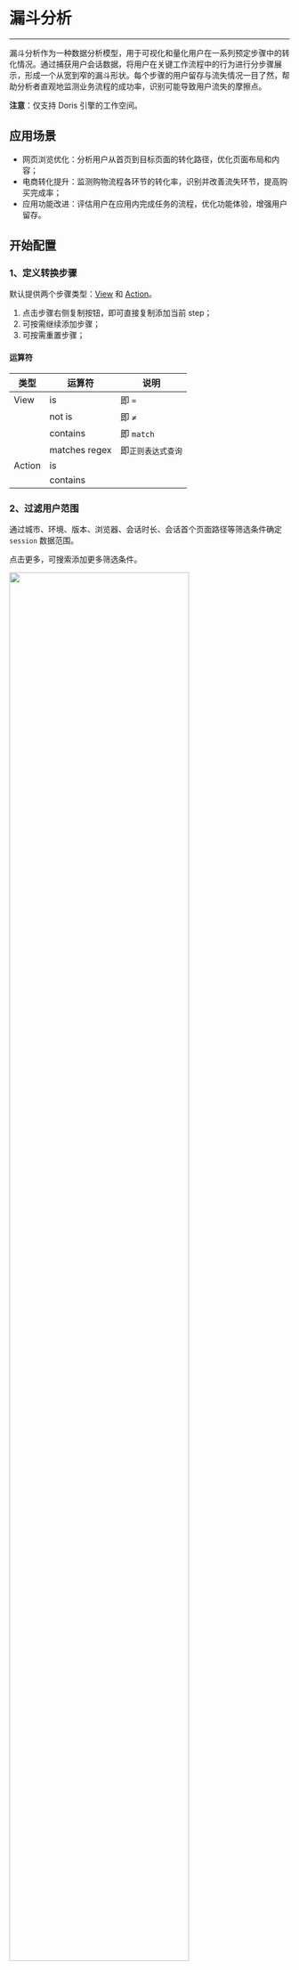 # 漏斗分析
---

漏斗分析作为一种数据分析模型，用于可视化和量化用户在一系列预定步骤中的转化情况。通过捕获用户会话数据，将用户在关键工作流程中的行为进行分步骤展示，形成一个从宽到窄的漏斗形状。每个步骤的用户留存与流失情况一目了然，帮助分析者直观地监测业务流程的成功率，识别可能导致用户流失的摩擦点。

**注意**：仅支持 Doris 引擎的工作空间。

## 应用场景

- 网页浏览优化：分析用户从首页到目标页面的转化路径，优化页面布局和内容；  
- 电商转化提升：监测购物流程各环节的转化率，识别并改善流失环节，提高购买完成率；  
- 应用功能改进：评估用户在应用内完成任务的流程，优化功能体验，增强用户留存。  

## 开始配置

### 1、定义转换步骤

默认提供两个步骤类型：[View](./explorer/view.md) 和 [Action](./explorer/action.md)。

1. 点击步骤右侧复制按钮，即可直接复制添加当前 step；
2. 可按需继续添加步骤；
3. 可按需重置步骤；

#### 运算符

| 类型      | 运算符          |说明          |
| ----------- | --------- |--------- |
| View      |      is     | 即 `=` |
|       |   not is        | 即 `≠` |
|       |   contains        | 即 `match` |
|       |     matches regex     | 即`正则表达式查询` |
| Action      | is          |  |
|       |   contains        |  |


### 2、过滤用户范围

通过城市、环境、版本、浏览器、会话时长、会话首个页面路径等筛选条件确定 `session` 数据范围。

点击更多，可搜索添加更多筛选条件。

<img src="../img/user_insight_funnel.png" width="80%" >

## 漏斗图

以图表的方式可视化展示端到端的转化率。

如下图，在 RUM 应用列表中，在 10 个 `session` 中，最终有 1 个 `session` 做出了 `导出` 动作，该行为的转化率为 90%。

<img src="../img/user_insight_funnel_1.png" width="80%" >

- 针对该图表，可导出到仪表板/笔记或导出为 PNG 图片。
- Session 右侧可点击跳转会话重放。

> 更多详情，可参考 [Web 会话重放](./session-replay/web/index.md)

## 时间转换率

转换行为也可以通过时间趋势来进行呈现和判断。